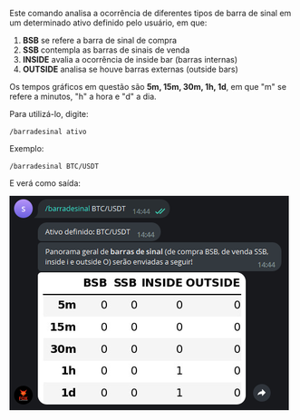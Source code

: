 Este comando analisa a ocorrência de diferentes tipos de 
barra de sinal em um determinado ativo definido pelo usuário, em que:

1. **BSB** se refere a barra de sinal de compra
1. **SSB** contempla as barras de sinais de venda
1. **INSIDE** avalia a ocorrência de inside bar (barras internas)
1. **OUTSIDE** analisa se houve barras externas (outside bars)

Os tempos gráficos em questão são **5m, 15m, 30m, 1h, 1d**, em 
que "m" se refere a minutos, "h" a hora e "d" a dia.

Para utilizá-lo, digite: 

```console
/barradesinal ativo
```

Exemplo: 

```console
/barradesinal BTC/USDT
```

E verá como saída: 

![](img/barradesinal.png)